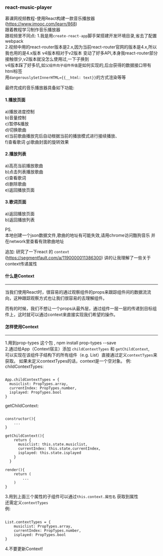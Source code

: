 ### react-music-player  
慕课网视频教程-使用React构建一款音乐播放器(https://www.imooc.com/learn/868)  
跟着教程学习制作音乐播放器  
跟视频里不同点:
1.我是用`create-react-app`脚手架搭建开发环境目录,省去了配置webpack  
2.视频中用的react-router版本是2.x,因为当前react-router官网的版本是4.x,所以我也用的是4.x版本
v4版本相对于v2版本 变动了好多API,本身我react-router部分接触很少,v2版本就没怎么使用过,一下子换到  
v4版本踩了好多坑,如`父组件向子组件传值`是如何实现的,后台获得的数据接口带有html标签  
用`dangerouslySetInnerHTML={{__html: text}}`的方式渲染等等


最终完成的音乐播放器具备如下功能:  
#### 1.播放页面  
a)播放进度控制  
b)音量控制  
c)暂停&播放  
d)切换歌曲  
e)当前歌曲播放完后自动根据当前的播放模式进行接续播放、  
f)查看歌词
g)歌曲封面的旋转效果

#### 2.播放列表  
a)高亮当前播放歌曲  
b)点击列表播放歌曲  
c)查看歌词  
d)删除歌曲  
e)返回播放页面

#### 3.歌词页面  
a)返回播放页面  
b)返回播放列表  


PS.  
本地创建一个json数据文件,歌曲的地址有可能失效,请用chrome访问酷狗音乐 并在network里查看有效歌曲地址  


追加: 研究了一下react 的 `context`  (https://segmentfault.com/a/1190000011386300) 讲的让我理解了一些关于context传递属性  
####  什么是Context
****
当我们使用React时，很容易的通过观察组件的props来跟踪组件间的数据流流向，这种跟踪观察方式也让我们很容易的去理解组件。  

而有的时候，我们不想让一个props从最外层，通过组件一层一层的传递到目标组件上，这时就可以通过context来直接实现我们希望的操作。


####  怎样使用Context  
****

1.用到prop-types 这个包 , npm install prop-types --save  
2.通过给App（Context宿主）添加 `childContextTypes` 和 `getChildContext`,  
可以实现在该组件子结构下的所有组件（e.g. List）直接通过定义`contextTypes`来获取。 
如果未定义contextTypes的话，context是一个空对象。
例:  
childContextTypes:  
<pre><code>
App.childContextTypes = {
  musiclist: PropTypes.array,
  currentIndex: PropTypes.number,
  isplayed: PropTypes.bool
}
</code></pre>  

getChildContext:  

<pre><code>
constructor(){
	...
}  

getChildContext(){
    return {
      musiclist: this.state.musiclist,
      currentIndex: this.state.currentIndex,
      isplayed: this.state.isplayed
    }
  }

render(){
	return (
		...
	)
}
</code></pre>

3.用到上面三个属性的子组件可以通过`this.context.属性名`  获取到属性   
还需定义`contextTypes`  
例: 
<pre><code>
List.contextTypes = {
	musiclist: PropTypes.array,
	currentIndex: PropTypes.number,
	isplayed: PropTypes.bool
}
</code></pre>

4.不要更新Context!




